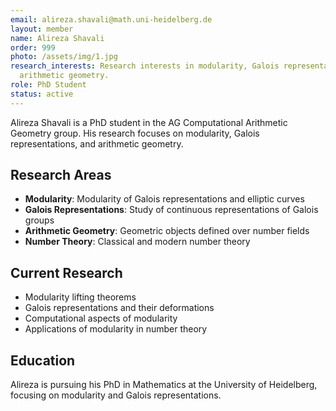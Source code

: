 ```yaml
---
email: alireza.shavali@math.uni-heidelberg.de
layout: member
name: Alireza Shavali
order: 999
photo: /assets/img/1.jpg
research_interests: Research interests in modularity, Galois representations, and
  arithmetic geometry.
role: PhD Student
status: active
---
```


Alireza Shavali is a PhD student in the AG Computational Arithmetic Geometry group. His research focuses on modularity, Galois representations, and arithmetic geometry.

## Research Areas

- **Modularity**: Modularity of Galois representations and elliptic curves
- **Galois Representations**: Study of continuous representations of Galois groups
- **Arithmetic Geometry**: Geometric objects defined over number fields
- **Number Theory**: Classical and modern number theory

## Current Research

- Modularity lifting theorems
- Galois representations and their deformations
- Computational aspects of modularity
- Applications of modularity in number theory

## Education

Alireza is pursuing his PhD in Mathematics at the University of Heidelberg, focusing on modularity and Galois representations.